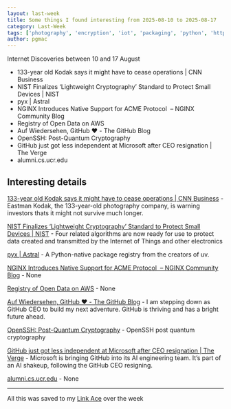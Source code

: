 ```yaml
---
layout: last-week
title: Some things I found interesting from 2025-08-10 to 2025-08-17
category: Last-Week
tags: ['photography', 'encryption', 'iot', 'packaging', 'python', 'http', 'aws', 'data', 'open data', 'github', 'microsoft', 'technology', 'encryption', 'quantum', 'security', 'ssh', 'github', 'microsoft', 'technology', 'language', 'programming', 'user']
author: pgmac
---
```


Internet Discoveries between 10 and 17 August

- 133-year old Kodak says it might have to cease operations | CNN Business
- NIST Finalizes ‘Lightweight Cryptography’ Standard to Protect Small Devices | NIST
- pyx | Astral
- NGINX Introduces Native Support for ACME Protocol  – NGINX Community Blog
- Registry of Open Data on AWS
- Auf Wiedersehen, GitHub ♥️ - The GitHub Blog
- OpenSSH: Post-Quantum Cryptography
- GitHub just got less independent at Microsoft after CEO resignation | The Verge
- alumni.cs.ucr.edu

## Interesting details

<a name="133-year old Kodak says it might have to cease operations | CNN Business">[133-year old Kodak says it might have to cease operations | CNN Business](https://edition.cnn.com/2025/08/12/business/kodak-survival-warning)</a> - Eastman Kodak, the 133-year-old photography company, is warning investors thats it might not survive much longer.

<a name="NIST Finalizes ‘Lightweight Cryptography’ Standard to Protect Small Devices | NIST">[NIST Finalizes ‘Lightweight Cryptography’ Standard to Protect Small Devices | NIST](https://www.nist.gov/news-events/news/2025/08/nist-finalizes-lightweight-cryptography-standard-protect-small-devices)</a> - Four related algorithms are now ready for use to protect data created and transmitted by the Internet of Things and other electronics

<a name="pyx | Astral">[pyx | Astral](https://astral.sh/pyx)</a> - A Python-native package registry from the creators of uv.

<a name="NGINX Introduces Native Support for ACME Protocol  – NGINX Community Blog">[NGINX Introduces Native Support for ACME Protocol  – NGINX Community Blog](https://blog.nginx.org/blog/native-support-for-acme-protocol)</a> - None

<a name="Registry of Open Data on AWS">[Registry of Open Data on AWS](https://registry.opendata.aws/)</a> - None

<a name="Auf Wiedersehen, GitHub ♥️ - The GitHub Blog">[Auf Wiedersehen, GitHub ♥️ - The GitHub Blog](https://github.blog/news-insights/company-news/goodbye-github/)</a> - I am stepping down as GitHub CEO to build my next adventure. GitHub is thriving and has a bright future ahead.

<a name="OpenSSH: Post-Quantum Cryptography">[OpenSSH: Post-Quantum Cryptography](https://www.openssh.com/pq.html)</a> - OpenSSH post quantum cryptography

<a name="GitHub just got less independent at Microsoft after CEO resignation | The Verge">[GitHub just got less independent at Microsoft after CEO resignation | The Verge](https://www.theverge.com/news/757461/microsoft-github-thomas-dohmke-resignation-coreai-team-transition)</a> - Microsoft is bringing GitHub into its AI engineering team. It’s part of an AI shakeup, following the GitHub CEO resigning.

<a name="alumni.cs.ucr.edu">[alumni.cs.ucr.edu](http://alumni.cs.ucr.edu/~ratana/PaneRatanamahatanaMyers00.pdf)</a> - None


---

All this was saved to my [Link Ace](https://links.pgmac.net.au/) over the week